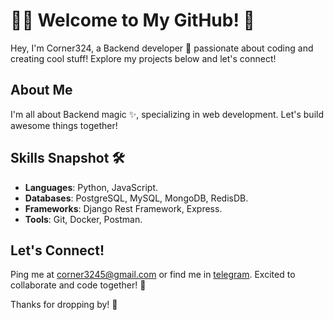 # 👨‍💻 Welcome to My GitHub! 👋

Hey, I'm Corner324, a Backend developer 🚀 passionate about coding and creating cool stuff! Explore my projects below and let's connect!

## About Me

I'm all about Backend magic ✨, specializing in web development. Let's build awesome things together!

## Skills Snapshot 🛠️

- **Languages**: Python, JavaScript.
- **Databases**: PostgreSQL, MySQL, MongoDB, RedisDB.
- **Frameworks**: Django Rest Framework, Express.
- **Tools**: Git, Docker, Postman.

## Let's Connect!

Ping me at corner3245@gmail.com or find me in [telegram](https://t.me/Corner324). Excited to collaborate and code together! 🤝

Thanks for dropping by! 🎉
